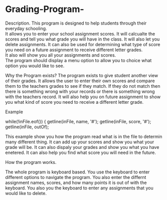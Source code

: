 # Grading-Program-

Description. 
This program is designed to help students through their everyday schooling.  
It allows you to enter your school assignment scores. 
It will calcualte the scores and tell you what grade you will have in the class. 
It will also let you delete assignments.
It can also be used for determining what type of score you need on a future assignment to receive different letter grades.  
It also will show you all your assignments and scores.  
The program should display a menu option to allow you to choice what option you would like to see. 

Why the Program exists?
The program exists to give student another view of their grades.  It allows the user to enter their own scores and compare
them to the teachers grades to see if they match.  If they do not match then there is something wrong with your records or 
there is something wrong with the teachers record.  It will also help you on future assignment to show you what kind of score
you need to receive a different letter grade. 

Example

while(!inFile.eof())
		{
			getline(inFile, name, '#');
			getline(inFile, score, '#');
			getline(inFile, outOf);
      
This example show you how the program read what is in the file to determin many different thing.  It can add up your scores and 
show you what your grade will be.  It can also dispaly your grades and show you what you have enetered.  It can also help you 
find what score you will need in the future.  

How the program works. 

The whole program is keyboard based.  You use the keyboard to enter different options to navigate the program.  You also enter 
the differnt assignment names, scores, and how many points it is out of with the keyboard.  You also you the keyboard to enter 
any assignments that you would like to delete.  
